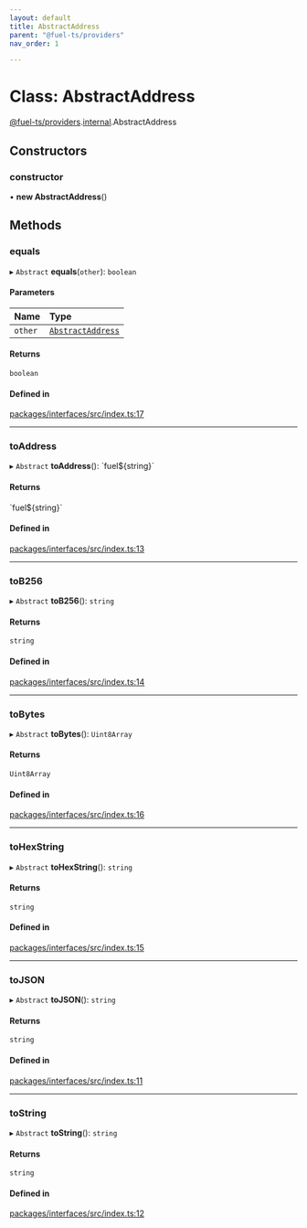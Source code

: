 ```yaml
---
layout: default
title: AbstractAddress
parent: "@fuel-ts/providers"
nav_order: 1

---
```


# Class: AbstractAddress

[@fuel-ts/providers](../index.md).[internal](../namespaces/internal.md).AbstractAddress

## Constructors

### constructor

• **new AbstractAddress**()

## Methods

### equals

▸ `Abstract` **equals**(`other`): `boolean`

#### Parameters

| Name | Type |
| :------ | :------ |
| `other` | [`AbstractAddress`](internal-AbstractAddress.md) |

#### Returns

`boolean`

#### Defined in

[packages/interfaces/src/index.ts:17](https://github.com/FuelLabs/fuels-ts/blob/master/packages/interfaces/src/index.ts#L17)

___

### toAddress

▸ `Abstract` **toAddress**(): \`fuel${string}\`

#### Returns

\`fuel${string}\`

#### Defined in

[packages/interfaces/src/index.ts:13](https://github.com/FuelLabs/fuels-ts/blob/master/packages/interfaces/src/index.ts#L13)

___

### toB256

▸ `Abstract` **toB256**(): `string`

#### Returns

`string`

#### Defined in

[packages/interfaces/src/index.ts:14](https://github.com/FuelLabs/fuels-ts/blob/master/packages/interfaces/src/index.ts#L14)

___

### toBytes

▸ `Abstract` **toBytes**(): `Uint8Array`

#### Returns

`Uint8Array`

#### Defined in

[packages/interfaces/src/index.ts:16](https://github.com/FuelLabs/fuels-ts/blob/master/packages/interfaces/src/index.ts#L16)

___

### toHexString

▸ `Abstract` **toHexString**(): `string`

#### Returns

`string`

#### Defined in

[packages/interfaces/src/index.ts:15](https://github.com/FuelLabs/fuels-ts/blob/master/packages/interfaces/src/index.ts#L15)

___

### toJSON

▸ `Abstract` **toJSON**(): `string`

#### Returns

`string`

#### Defined in

[packages/interfaces/src/index.ts:11](https://github.com/FuelLabs/fuels-ts/blob/master/packages/interfaces/src/index.ts#L11)

___

### toString

▸ `Abstract` **toString**(): `string`

#### Returns

`string`

#### Defined in

[packages/interfaces/src/index.ts:12](https://github.com/FuelLabs/fuels-ts/blob/master/packages/interfaces/src/index.ts#L12)
